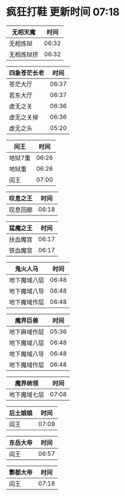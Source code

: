 # 疯狂打鞋 更新时间 07:18

| 无相天魔   | 时间    |
|--------|-------|
| 无相炼狱 | 06:32 |
| 无相炼狱挤 | 06:32 |

| 四象苍茫长老   | 时间    |
|--------|-------|
| 苍茫大厅 | 06:37 |
| 若东大厅 | 06:37 |
| 虚无之关 | 06:36 |
| 虚无之关掉 | 06:36 |
| 虚无之头 | 05:20 |

| 间王   | 时间    |
|--------|-------|
| 地狱7重 | 06:26 |
| 地狱重 | 06:26 |
| 阎王 | 07:00 |

| 叹息之王   | 时间    |
|--------|-------|
| 叹息回廊 | 06:18 |

| 猛魔之王   | 时间    |
|--------|-------|
| 扶血魔宫 | 06:17 |
| 铁血魔宫 | 06:17 |

| 鬼火人马   | 时间    |
|--------|-------|
| 地下魔域八层 | 06:48 |
| 地下魔域八导 | 06:48 |
| 地下魔域作层 | 06:48 |

| 魔界巨兽   | 时间    |
|--------|-------|
| 地下麻域作层 | 05:36 |
| 地下魔域八层 | 06:48 |
| 地下魔域八导 | 06:48 |
| 地下魔域作层 | 06:48 |

| 魔界统领   | 时间    |
|--------|-------|
| 地下魔域七层 | 07:08 |

| 后土娘娘   | 时间    |
|--------|-------|
| 阎王 | 07:09 |

| 东岳大帝   | 时间    |
|--------|-------|
| 阎王 | 06:57 |

| 酆都大帝   | 时间    |
|--------|-------|
| 阎王 | 07:18 |